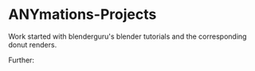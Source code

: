 # ANYmations-Projects

Work started with blenderguru's blender tutorials and the corresponding donut renders.

Further:

